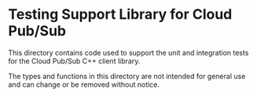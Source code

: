 # Testing Support Library for Cloud Pub/Sub

This directory contains code used to support the unit and integration tests for
the Cloud Pub/Sub C++ client library.

The types and functions in this directory are not intended for general use and
can change or be removed without notice.
